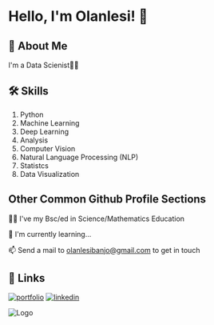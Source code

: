 
# Hello, I'm Olanlesi! 👋


## 🚀 About Me
I'm a Data Scienist👩‍💻




## 🛠 Skills
1. Python
2. Machine Learning
3. Deep Learning
4. Analysis
4. Computer Vision
5. Natural Language Processing (NLP)
6. Statistcs
8. Data Visualization


## Other Common Github Profile Sections
👩‍🎓 I've my Bsc/ed in Science/Mathematics Education

🧠 I'm currently learning...

📫 Send a mail to olanlesibanjo@gmail.com to get in touch





## 🔗 Links
[![portfolio](https://img.shields.io/badge/my_portfolio-000?style=for-the-badge&logo=ko-fi&logoColor=white)](https://github.com/olanlesi/olanlesi)
[![linkedin](https://img.shields.io/badge/linkedin-0A66C2?style=for-the-badge&logo=linkedin&logoColor=white)](https://www.linkedin.com/in/olanlesi-banjo-659683186/)


![Logo](https://github-readme-stats.vercel.app/api?username=olanlesi&&show_icons=true&title_color=fffff&icon_color=bb2acf&text_color=fff33&bg_color=00)

